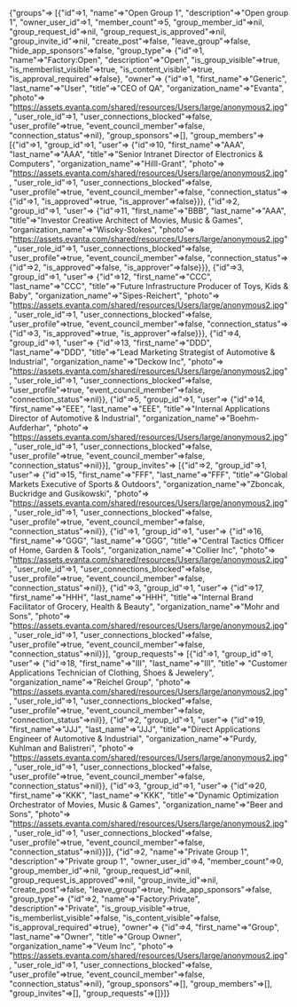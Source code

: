 {"groups"=>
  [{"id"=>1,
    "name"=>"Open Group 1",
    "description"=>"Open group 1",
    "owner_user_id"=>1,
    "member_count"=>5,
    "group_member_id"=>nil,
    "group_request_id"=>nil,
    "group_request_is_approved"=>nil,
    "group_invite_id"=>nil,
    "create_post"=>false,
    "leave_group"=>false,
    "hide_app_sponsors"=>false,
    "group_type"=>
     {"id"=>1,
      "name"=>"Factory:Open",
      "description"=>"Open",
      "is_group_visible"=>true,
      "is_memberlist_visible"=>true,
      "is_content_visible"=>true,
      "is_approval_required"=>false},
    "owner"=>
     {"id"=>1,
      "first_name"=>"Generic",
      "last_name"=>"User",
      "title"=>"CEO of QA",
      "organization_name"=>"Evanta",
      "photo"=>
       "https://assets.evanta.com/shared/resources/Users/large/anonymous2.jpg",
      "user_role_id"=>1,
      "user_connections_blocked"=>false,
      "user_profile"=>true,
      "event_council_member"=>false,
      "connection_status"=>nil},
    "group_sponsors"=>[],
    "group_members"=>
     [{"id"=>1,
       "group_id"=>1,
       "user"=>
        {"id"=>10,
         "first_name"=>"AAA",
         "last_name"=>"AAA",
         "title"=>"Senior Intranet Director of Electronics & Computers",
         "organization_name"=>"Hilll-Grant",
         "photo"=>
          "https://assets.evanta.com/shared/resources/Users/large/anonymous2.jpg",
         "user_role_id"=>1,
         "user_connections_blocked"=>false,
         "user_profile"=>true,
         "event_council_member"=>false,
         "connection_status"=>
          {"id"=>1, "is_approved"=>true, "is_approver"=>false}}},
      {"id"=>2,
       "group_id"=>1,
       "user"=>
        {"id"=>11,
         "first_name"=>"BBB",
         "last_name"=>"AAA",
         "title"=>"Investor Creative Architect of Movies, Music & Games",
         "organization_name"=>"Wisoky-Stokes",
         "photo"=>
          "https://assets.evanta.com/shared/resources/Users/large/anonymous2.jpg",
         "user_role_id"=>1,
         "user_connections_blocked"=>false,
         "user_profile"=>true,
         "event_council_member"=>false,
         "connection_status"=>
          {"id"=>2, "is_approved"=>false, "is_approver"=>false}}},
      {"id"=>3,
       "group_id"=>1,
       "user"=>
        {"id"=>12,
         "first_name"=>"CCC",
         "last_name"=>"CCC",
         "title"=>"Future Infrastructure Producer of Toys, Kids & Baby",
         "organization_name"=>"Sipes-Reichert",
         "photo"=>
          "https://assets.evanta.com/shared/resources/Users/large/anonymous2.jpg",
         "user_role_id"=>1,
         "user_connections_blocked"=>false,
         "user_profile"=>true,
         "event_council_member"=>false,
         "connection_status"=>
          {"id"=>3, "is_approved"=>true, "is_approver"=>false}}},
      {"id"=>4,
       "group_id"=>1,
       "user"=>
        {"id"=>13,
         "first_name"=>"DDD",
         "last_name"=>"DDD",
         "title"=>"Lead Marketing Strategist of Automotive & Industrial",
         "organization_name"=>"Deckow Inc",
         "photo"=>
          "https://assets.evanta.com/shared/resources/Users/large/anonymous2.jpg",
         "user_role_id"=>1,
         "user_connections_blocked"=>false,
         "user_profile"=>true,
         "event_council_member"=>false,
         "connection_status"=>nil}},
      {"id"=>5,
       "group_id"=>1,
       "user"=>
        {"id"=>14,
         "first_name"=>"EEE",
         "last_name"=>"EEE",
         "title"=>"Internal Applications Director of Automotive & Industrial",
         "organization_name"=>"Boehm-Aufderhar",
         "photo"=>
          "https://assets.evanta.com/shared/resources/Users/large/anonymous2.jpg",
         "user_role_id"=>1,
         "user_connections_blocked"=>false,
         "user_profile"=>true,
         "event_council_member"=>false,
         "connection_status"=>nil}}],
    "group_invites"=>
     [{"id"=>2,
       "group_id"=>1,
       "user"=>
        {"id"=>15,
         "first_name"=>"FFF",
         "last_name"=>"FFF",
         "title"=>"Global Markets Executive of Sports & Outdoors",
         "organization_name"=>"Zboncak, Buckridge and Gusikowski",
         "photo"=>
          "https://assets.evanta.com/shared/resources/Users/large/anonymous2.jpg",
         "user_role_id"=>1,
         "user_connections_blocked"=>false,
         "user_profile"=>true,
         "event_council_member"=>false,
         "connection_status"=>nil}},
      {"id"=>1,
       "group_id"=>1,
       "user"=>
        {"id"=>16,
         "first_name"=>"GGG",
         "last_name"=>"GGG",
         "title"=>"Central Tactics Officer of Home, Garden & Tools",
         "organization_name"=>"Collier Inc",
         "photo"=>
          "https://assets.evanta.com/shared/resources/Users/large/anonymous2.jpg",
         "user_role_id"=>1,
         "user_connections_blocked"=>false,
         "user_profile"=>true,
         "event_council_member"=>false,
         "connection_status"=>nil}},
      {"id"=>3,
       "group_id"=>1,
       "user"=>
        {"id"=>17,
         "first_name"=>"HHH",
         "last_name"=>"HHH",
         "title"=>"Internal Brand Facilitator of Grocery, Health & Beauty",
         "organization_name"=>"Mohr and Sons",
         "photo"=>
          "https://assets.evanta.com/shared/resources/Users/large/anonymous2.jpg",
         "user_role_id"=>1,
         "user_connections_blocked"=>false,
         "user_profile"=>true,
         "event_council_member"=>false,
         "connection_status"=>nil}}],
    "group_requests"=>
     [{"id"=>1,
       "group_id"=>1,
       "user"=>
        {"id"=>18,
         "first_name"=>"III",
         "last_name"=>"III",
         "title"=>
          "Customer Applications Technician of Clothing, Shoes & Jewelery",
         "organization_name"=>"Reichel Group",
         "photo"=>
          "https://assets.evanta.com/shared/resources/Users/large/anonymous2.jpg",
         "user_role_id"=>1,
         "user_connections_blocked"=>false,
         "user_profile"=>true,
         "event_council_member"=>false,
         "connection_status"=>nil}},
      {"id"=>2,
       "group_id"=>1,
       "user"=>
        {"id"=>19,
         "first_name"=>"JJJ",
         "last_name"=>"JJJ",
         "title"=>"Direct Applications Engineer of Automotive & Industrial",
         "organization_name"=>"Purdy, Kuhlman and Balistreri",
         "photo"=>
          "https://assets.evanta.com/shared/resources/Users/large/anonymous2.jpg",
         "user_role_id"=>1,
         "user_connections_blocked"=>false,
         "user_profile"=>true,
         "event_council_member"=>false,
         "connection_status"=>nil}},
      {"id"=>3,
       "group_id"=>1,
       "user"=>
        {"id"=>20,
         "first_name"=>"KKK",
         "last_name"=>"KKK",
         "title"=>"Dynamic Optimization Orchestrator of Movies, Music & Games",
         "organization_name"=>"Beer and Sons",
         "photo"=>
          "https://assets.evanta.com/shared/resources/Users/large/anonymous2.jpg",
         "user_role_id"=>1,
         "user_connections_blocked"=>false,
         "user_profile"=>true,
         "event_council_member"=>false,
         "connection_status"=>nil}}]},
   {"id"=>2,
    "name"=>"Private Group 1",
    "description"=>"Private group 1",
    "owner_user_id"=>4,
    "member_count"=>0,
    "group_member_id"=>nil,
    "group_request_id"=>nil,
    "group_request_is_approved"=>nil,
    "group_invite_id"=>nil,
    "create_post"=>false,
    "leave_group"=>true,
    "hide_app_sponsors"=>false,
    "group_type"=>
     {"id"=>2,
      "name"=>"Factory:Private",
      "description"=>"Private",
      "is_group_visible"=>true,
      "is_memberlist_visible"=>false,
      "is_content_visible"=>false,
      "is_approval_required"=>true},
    "owner"=>
     {"id"=>4,
      "first_name"=>"Group",
      "last_name"=>"Owner",
      "title"=>"Group Owner",
      "organization_name"=>"Veum Inc",
      "photo"=>
       "https://assets.evanta.com/shared/resources/Users/large/anonymous2.jpg",
      "user_role_id"=>1,
      "user_connections_blocked"=>false,
      "user_profile"=>true,
      "event_council_member"=>false,
      "connection_status"=>nil},
    "group_sponsors"=>[],
    "group_members"=>[],
    "group_invites"=>[],
    "group_requests"=>[]}]}
